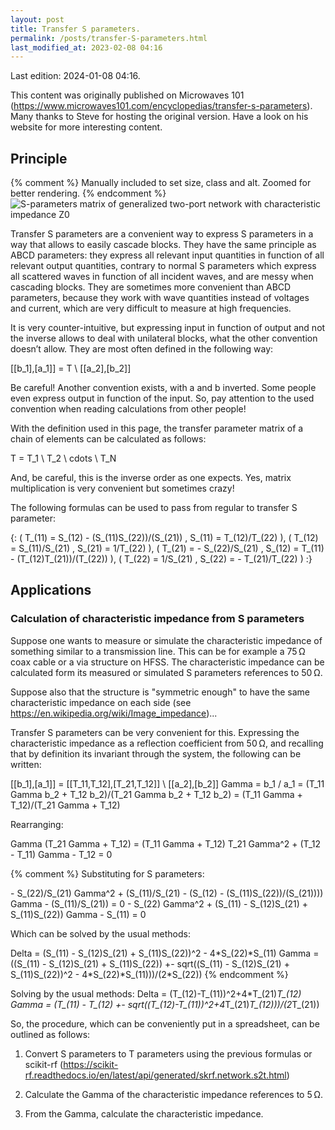 ```yaml
---
layout: post
title: Transfer S parameters.
permalink: /posts/transfer-S-parameters.html
last_modified_at: 2023-02-08 04:16
---
```


<p>
Last edition: 2024-01-08 04:16.
</p>
<p class="begin-note">This content was originally published on Microwaves 101 (<a href="https://www.microwaves101.com/encyclopedias/transfer-s-parameters">https://www.microwaves101.com/encyclopedias/transfer-s-parameters</a>). Many thanks to Steve for hosting the original version. Have a look on his website for more interesting content.
</p>

## Principle

{% comment %}
Manually included to set size, class and alt. Zoomed for better rendering.
{% endcomment %}
<img class="dark-mode-invert" src="{{ '/posts/transfer-S-parameters/S-parameters.svg' | relative_url }}" alt="S-parameters matrix of generalized two-port network with characteristic impedance Z0" style="min-width:50%;">

Transfer S parameters are a convenient way to express S parameters in a way that allows to easily cascade blocks. They have the same principle as ABCD parameters: they express all relevant input quantities in function of all relevant output quantities, contrary to normal S parameters which express all scattered waves in function of all incident waves, and are messy when cascading blocks. They are sometimes more convenient than ABCD parameters, because they work with wave quantities instead of voltages and current, which are very difficult to measure at high frequencies.

It is very counter-intuitive, but expressing input in function of output and not the inverse allows to deal with unilateral blocks, what the other convention doesn’t allow. They are most often defined in the following way:

<asciimath>
  [[b_1],[a_1]] = T \ [[a_2],[b_2]]
</asciimath>

Be careful! Another convention exists, with a and b inverted. Some people even express output in function of the input. So, pay attention  to the used convention when reading calculations from other people!

With the definition used in this page, the transfer parameter matrix of a chain of elements can be calculated as follows:

<asciimath>
  T = T_1 \ T_2 \ cdots \ T_N
</asciimath>

And, be careful, this is the inverse order as one expects. Yes, matrix multiplication is very convenient but sometimes crazy!

The following formulas can be used to pass from regular to transfer S parameter:

<asciimath>
  {: (  T_(11) = S_(12) - (S_(11)S_(22))/(S_(21))  ,  S_(11) = T_(12)/T_(22)                     ),
     (  T_(12) = S_(11)/S_(21)                     ,  S_(21) = 1/T_(22)                          ),
     (  T_(21) = - S_(22)/S_(21)                   ,  S_(12) = T_(11) - (T_(12)T_(21))/(T_(22))  ),
     (  T_(22) = 1/S_(21)                          ,  S_(22) = - T_(21)/T_(22)                   ) :}
</asciimath>

## Applications

### Calculation of characteristic impedance from S parameters

Suppose one wants to measure or simulate the characteristic impedance of something similar to a transmission line. This can be for example a 75&#8239;Ω coax cable or a via structure on HFSS. The characteristic impedance can be calculated form its measured or simulated S parameters references to 50&#8239;Ω.

Suppose also that the structure is "symmetric enough" to have the same characteristic impedance on each side (see <a href="https://en.wikipedia.org/wiki/Image_impedance">https://en.wikipedia.org/wiki/Image_impedance</a>)...

Transfer S parameters can be very convenient for this. Expressing the characteristic impedance as a reflection coefficient from 50&#8239;Ω, and recalling that by definition its invariant through the system, the following can be written:

<asciimath>
  [[b_1],[a_1]] = [[T_11,T_12],[T_21,T_12]] \ [[a_2],[b_2]]
</asciimath>

<asciimath>
  Gamma = b_1 / a_1 = (T_11 Gamma b_2 + T_12 b_2)/(T_21 Gamma b_2 + T_12 b_2) = (T_11 Gamma + T_12)/(T_21 Gamma + T_12)
</asciimath>

Rearranging:

<asciimath>
  Gamma (T_21 Gamma + T_12) = (T_11 Gamma + T_12)
</asciimath>

<asciimath>
  T_21 Gamma^2 + (T_12 - T_11) Gamma - T_12 = 0
</asciimath>

{% comment %}
Substituting for S parameters:

<asciimath>
  - S_(22)/S_(21) Gamma^2 + (S_(11)/S_(21) - (S_(12) - (S_(11)S_(22))/(S_(21)))) Gamma - (S_(11)/S_(21)) = 0
</asciimath>

<asciimath>
  - S_(22) Gamma^2 + (S_(11) - S_(12)S_(21) + S_(11)S_(22)) Gamma - S_(11) = 0
</asciimath>

Which can be solved by the usual methods:

<asciimath>
 Delta = (S_(11) - S_(12)S_(21) + S_(11)S_(22))^2 - 4*S_(22)*S_(11)
</asciimath>

<asciimath>
 Gamma = ((S_(11) - S_(12)S_(21) + S_(11)S_(22)) +- sqrt((S_(11) - S_(12)S_(21) + S_(11)S_(22))^2 - 4*S_(22)*S_(11)))/(2*S_(22))
</asciimath>
{% endcomment %}

Solving by the usual methods:
<asciimath>
  Delta = (T_(12)-T_(11))^2+4*T_(21)*T_(12)
</asciimath>
<asciimath>
  Gamma = (T_(11) - T_(12) +- sqrt((T_(12)-T_(11))^2+4*T_(21)*T_(12)))/(2*T_(21))
</asciimath>

So, the procedure, which can be conveniently put in a spreadsheet, can be outlined as follows:

1. Convert S parameters to T parameters using the previous formulas or scikit-rf (<a href="https://scikit-rf.readthedocs.io/en/latest/api/generated/skrf.network.s2t.html">https://scikit-rf.readthedocs.io/en/latest/api/generated/skrf.network.s2t.html</a>)

2. Calculate the <asciimath>Gamma</asciimath> of the characteristic impedance references to 5&#8239;Ω.

3. From the <asciimath>Gamma</asciimath>, calculate the characteristic impedance.

